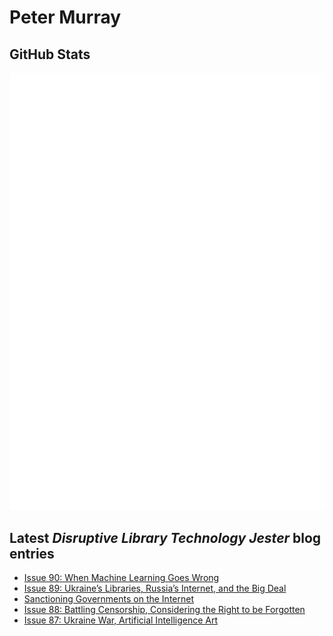 # Peter Murray

## GitHub Stats
![Metrics](/github-metrics.svg)


## Latest _Disruptive Library Technology Jester_ blog entries
<!-- BLOG-POST-LIST:START -->
- [Issue 90: When Machine Learning Goes Wrong](https://dltj.org/article/issue-90-when-ml-goes-wrong/)
- [Issue 89: Ukraine’s Libraries, Russia’s Internet, and the Big Deal](https://dltj.org/article/issue-89-ukraine-libraries-russia-internet/)
- [Sanctioning Governments on the Internet](https://dltj.org/article/internet-sanctions/)
- [Issue 88: Battling Censorship, Considering the Right to be Forgotten](https://dltj.org/article/issue-88-censorship-forgetting/)
- [Issue 87: Ukraine War, Artificial Intelligence Art](https://dltj.org/article/issue-87-ukraine-ai-art/)
<!-- BLOG-POST-LIST:END -->


[LinkedIn]: https://www.linkedin.com/in/datagazetteer "LinkedIn"
[Twitter]: https://twitter.com/DataG "Twitter"
[blog]: https://dltj.org/ "Blog"
